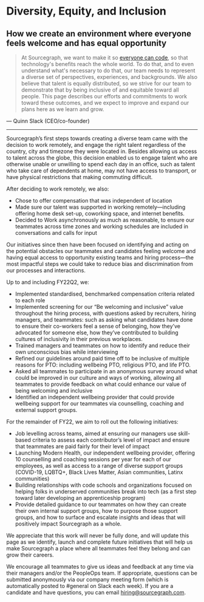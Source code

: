 # Diversity, Equity, and Inclusion

## How we create an environment where everyone feels welcome and has equal opportunity

> At Sourcegraph, we want to make it so [everyone can code](../../strategy-goals/strategy/index.md), so that technology's benefits reach the whole world. To do that, and to even understand what's necessary to do that, our team needs to represent a diverse set of perspectives, experiences, and backgrounds. We also believe that talent is equally distributed, so we strive for our team to demonstrate that by being inclusive of and equitable toward all people. This page describes our efforts and commitments to work toward these outcomes, and we expect to improve and expand our plans here as we learn and grow.

— Quinn Slack (CEO/co-founder)

---

Sourcegraph’s first steps towards creating a diverse team came with the decision to work remotely, and engage the right talent regardless of the country, city and timezone they were located in. Besides allowing us access to talent across the globe, this decision enabled us to engage talent who are otherwise unable or unwilling to spend each day in an office, such as talent who take care of dependents at home, may not have access to transport, or have physical restrictions that making commuting difficult.

After deciding to work remotely, we also:

- Chose to offer compensation that was independent of location
- Made sure our talent was supported in working remotely—including offering home desk set-up, coworking space, and internet benefits.
- Decided to Work asynchronously as much as reasonable, to ensure our teammates across time zones and working schedules are included in conversations and calls for input

Our initiatives since then have been focused on identifying and acting on the potential obstacles our teammates and candidates feeling welcome and having equal access to opportunity existing teams and hiring process—the most impactful steps we could take to reduce bias and discrimination from our processes and interactions.

Up to and including FY22Q2, we:

- Implemented standardised, benchmarked compensation criteria related to each role
- Implemented screening for our “Be welcoming and inclusive” value throughout the hiring process, with questions asked by recruiters, hiring managers, and teammates: such as asking what candidates have done to ensure their co-workers feel a sense of belonging, how they’ve advocated for someone else, how they’ve contributed to building cultures of inclusivity in their previous workplaces.
- Trained managers and teammates on how to identify and reduce their own unconscious bias while interviewing
- Refined our guidelines around paid time off to be inclusive of multiple reasons for PTO: including wellbeing PTO, religious PTO, and life PTO.
- Asked all teammates to participate in an anonymous survey around what could be improved in our culture and ways of working, allowing all teammates to provide feedback on what could enhance our value of being welcoming and inclusive
- Identified an independent wellbeing provider that could provide wellbeing support for our teammates via counselling, coaching and external support groups.

For the remainder of FY22, we aim to roll out the following initiatives:

- Job levelling across teams, aimed at ensuring our managers use skill-based criteria to assess each contributor’s level of impact and ensure that teammates are paid fairly for their level of impact
- Launching Modern Health, our independent wellbeing provider, offering 10 counselling and coaching sessions per year for each of our employees, as well as access to a range of diverse support groups (COVID-19, LQBTQ+, Black Lives Matter, Asian communities, Latinx communities)
- Building relationships with code schools and organizations focused on helping folks in underserved communities break into tech (as a first step toward later developing an apprenticeship program)
- Provide detailed guidance to our teammates on how they can create their own internal support groups, how to purpose those support groups, and how to surface and escalate insights and ideas that will positively impact Sourcegraph as a whole.

We appreciate that this work will never be fully done, and will update this page as we identify, launch and complete future initiatives that will help us make Sourcegraph a place where all teammates feel they belong and can grow their careers.

We encourage all teammates to give us ideas and feedback at any time via their managers and/or the PeopleOps team. If appropriate, questions can be submitted anonymously via our company meeting form (which is automatically posted to #general on Slack each week).
If you are a candidate and have questions, you can email [hiring@sourcegraph.com](mailto:hiring@sourcegraph.com).
